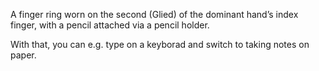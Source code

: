 A finger ring worn on the second (Glied) of the dominant hand’s index finger, with a pencil attached via a pencil holder.

With that, you can e.g. type on a keyborad and switch to taking notes on paper.